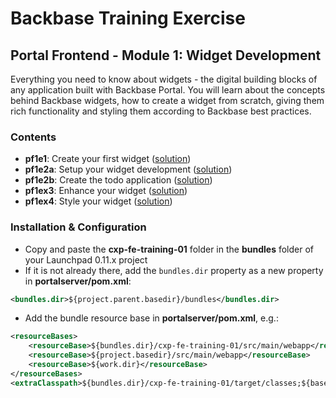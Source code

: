 # Backbase Training Exercise

## Portal Frontend - Module 1: Widget Development

Everything you need to know about widgets - the digital building blocks of any application built with Backbase Portal. You will learn about the concepts behind Backbase widgets, how to create a widget from scratch, giving them rich functionality and styling them according to Backbase best practices.

### Contents

 - **pf1e1**: Create your first widget ([solution](cxp-fe-training-01/src/main/webapp/static/cxp-fe-training-01/widgets/pf1e1-todo))
 - **pf1e2a**: Setup your widget development ([solution](cxp-fe-training-01/src/main/webapp/static/cxp-fe-training-01/widgets/pf1e2a-todo))
 - **pf1e2b**: Create the todo application ([solution](cxp-fe-training-01/src/main/webapp/static/cxp-fe-training-01/widgets/pf1e2b-todo))
 - **pf1ex3**: Enhance your widget ([solution](cxp-fe-training-01/src/main/webapp/static/cxp-fe-training-01/widgets/pf1e3-todo))
 - **pf1ex4**: Style your widget ([solution](cxp-fe-training-01/src/main/webapp/static/cxp-fe-training-01/widgets/pf1e4-todo))

### Installation & Configuration

 - Copy and paste the **cxp-fe-training-01** folder in the **bundles** folder of your Launchpad 0.11.x project
 - If it is not already there, add the `bundles.dir` property as a new property in **portalserver/pom.xml**:

```xml
<bundles.dir>${project.parent.basedir}/bundles</bundles.dir>
```

 - Add the bundle resource base in **portalserver/pom.xml**, e.g.:

```xml
<resourceBases>
    <resourceBase>${bundles.dir}/cxp-fe-training-01/src/main/webapp</resourceBase>
    <resourceBase>${project.basedir}/src/main/webapp</resourceBase>
    <resourceBase>${work.dir}</resourceBase>
</resourceBases>
<extraClasspath>${bundles.dir}/cxp-fe-training-01/target/classes;${basedir}/target/classes/;${basedir}/target/portalserver/WEB-INF/classes</extraClasspath>
```
